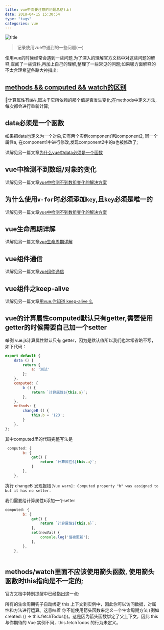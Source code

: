 ```yaml
---
title: vue中需要注意的问题总结(上)
date: 2018-04-15 15:30:54
type: "tags"
categories: vue
---
```

![title](http://upload-images.jianshu.io/upload_images/1541368-d9be1b3b39abc037?imageMogr2/auto-orient/strip%7CimageView2/2/w/1240)

<!--more-->

> 记录使用vue中遇到的一些问题(一)

使用vue的时候经常会遇到一些问题,为了深入的理解官方文档中对这些问题的解释,查阅了一些资料,再加上自己的理解,整理了一些常见的问题;如果哪方面解释的不太合理希望各路大神指出;

## [methods && computed && watch的区别](https://segmentfault.com/a/1190000010280212)

计算属性有`缓存`,取决于它所依赖的那个值是否发生变化;在methods中定义方法,每次都会进行重新计算;

## data必须是一个函数
如果把data也定义为一个对象,它有两个实例component1和component2, 同一个属性a, 在component1中进行修改,发现component2中的a也被修改了;

详解见另一篇文章[为什么vue中data必须是一个函数](http://wangyaxing.top/2018/03/13/2018-03-13-%E4%B8%BA%E4%BB%80%E4%B9%88vue%E4%B8%ADdata%E5%BF%85%E9%A1%BB%E6%98%AF%E4%B8%80%E4%B8%AA%E5%87%BD%E6%95%B0/#more)

## vue中检测不到数组/对象的变化

详解见另一篇文章[vue中检测不到数组变化的解决方案](http://wangyaxing.top/2018/01/17/2018-01-17-vue%E4%B8%AD%E6%A3%80%E6%B5%8B%E4%B8%8D%E5%88%B0%E6%95%B0%E7%BB%84%E5%8F%98%E5%8C%96%E7%9A%84%E8%A7%A3%E5%86%B3%E6%96%B9%E6%A1%88/#more)

## 为什么使用`v-for`时必须添加`key`,且`key`必须是唯一的

详解见另一篇文章[vue中检测不到数组变化的解决方案](http://wangyaxing.top/2018/03/18/2018-03-18-%E4%B8%BA%E4%BB%80%E4%B9%88%E4%BD%BF%E7%94%A8v-for%E6%97%B6%E5%BF%85%E9%A1%BB%E6%B7%BB%E5%8A%A0%E5%94%AF%E4%B8%80%E7%9A%84key/#more)

## vue生命周期详解

详解见另一篇文章[vue生命周期详解](http://wangyaxing.top/2017/08/29/2017-08-29-vue%E7%94%9F%E5%91%BD%E5%91%A8%E6%9C%9F%E8%AF%A6%E8%A7%A3/)

## vue组件通信

详解见另一篇文章[vue组件通信](http://wangyaxing.top/2017/08/29/2017-08-29-vue%E7%BB%84%E4%BB%B6%E9%80%9A%E4%BF%A1/)

## vue组件之keep-alive
详解见另一篇文章[用vue,你知道 keep-alive 么](http://wangyaxing.top/2017/09/06/2017-09-06-vue%E7%BB%84%E4%BB%B6%E4%B9%8Bkeep-alive/)


## vue的计算属性computed默认只有getter,需要使用getter的时候需要自己加一个setter

举例
vue.js计算属性默认只有 getter，因为是默认值所以我们也常常省略不写，如下代码：
```js
export default {
    data () {
        return {
            a: '测试'
        };
    },
    computed: {
        b () {
            return `计算属性${this.a}`;
        },
    },
    methods: {
        changeB () {
            this.b = '123';
        }
    },
};
```
其中computed里的代码完整写法是  
```js
 computed: {
        b: {
            get() {
                return `计算属性${this.a}`;
            }
        },
    },
```
执行 changeB 发现报错`[Vue warn]: Computed property "b" was assigned to but it has no setter.`

我们需要给计算属性b添加一个setter

```js
computed: {
        b: {
            get() {
                return `计算属性${this.a}`;
            },
            set(newVal) {
                console.log('值被更新');
            },
        },
    },
```

```js

```

## methods/watch里面不应该使用箭头函数, 使用箭头函数时this指向是不一定的;

官方文档中特别提醒中已经指出这一点:

所有的生命周期钩子自动绑定 this 上下文到实例中，因此你可以访问数据，对属性和方法进行运算。这意味着 你不能使用箭头函数来定义一个生命周期方法 (例如 created: () => this.fetchTodos())。这是因为箭头函数绑定了父上下文，因此 this 与你期待的 Vue 实例不同，this.fetchTodos 的行为未定义。




